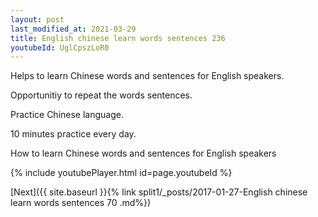 ```yaml
---
layout: post
last_modified_at: 2021-03-29
title: English chinese learn words sentences 236 
youtubeId: UglCpszLoR0
---
```

 
 
Helps to learn Chinese words and sentences for English speakers.

Opportunitiy to repeat the words sentences. 

Practice Chinese language. 
 
10 minutes practice every day. 
 
How to learn Chinese words and sentences for English speakers 
 
{% include youtubePlayer.html id=page.youtubeId %}
 
 
[Next]({{ site.baseurl }}{% link  split1/_posts/2017-01-27-English chinese learn words sentences 70 .md%})
 

